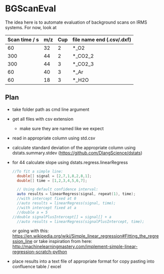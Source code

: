 # BGScanEval
The idea here is to automate evaluation of background scans on IRMS systems.
For now, look at

|Scan time / s| m/z |Cup | file name end (.csv/.dxf)|
|---|---|---|---|
|60|32|2|*_O2|
|300|44|2|*_CO2_2|
|300|44|3|*_CO2_3|
|60|40|3|*_Ar|
|60|18|3|*_H2O|

## Plan
* take folder path as cmd line argument
* get all files with csv extension
	* make sure they are named like we expect
* read in appropriate column using std.csv
* calculate standard deviation of the appropriate column using dstats.summary.stdev (https://github.com/DlangScience/dstats)
* for 44 calculate slope using dstats.regress.linearRegress
  ```D
  //To fit a simple line:
	double[] signal = [2,7,1,8,2,8,1];
	double[] time = [1,2,3,4,5,6,7];

	// Using default confidence interval:
	auto results = linearRegress(signal, repeat(1), time);
	//with intercept fixed at 0
	//auto results = linearRegress(signal, time);
	//with intercept fixed at a
	//double a = 5
  //double signalPlusIntercept[] = signal[] + a
	//auto results = linearRegress(signalPlusIntercept, time);
  ```
  or going with this: https://en.wikipedia.org/wiki/Simple_linear_regression#Fitting_the_regression_line
  or take inspiration from here: http://machinelearningmastery.com/implement-simple-linear-regression-scratch-python

* place results into a text file of appropriate format for copy pasting into confluence table / excel

